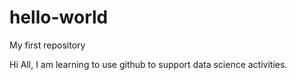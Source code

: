 # hello-world
My first repository

Hi All, I am learning to use github to support data science activities.
